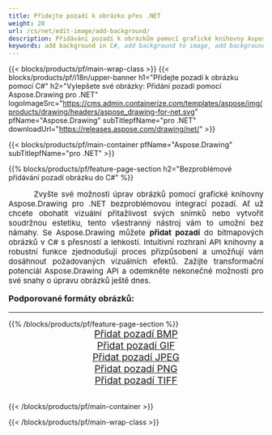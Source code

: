 ```yaml
---
title: Přidejte pozadí k obrázku přes .NET
weight: 20
url: /cs/net/edit-image/add-background/
description: Přidávání pozadí k obrázkům pomocí grafické knihovny Aspose.Drawing pro .NET (C#)
keywords: add background in C#, add background to image, add background to bitmap, graphic library pro .NET, edit images, edit background, drawing API
---
```


{{< blocks/products/pf/main-wrap-class >}}
{{< blocks/products/pf/i18n/upper-banner h1="Přidejte pozadí k obrázku pomocí C#" h2="Vylepšete své obrázky: Přidání pozadí pomocí Aspose.Drawing pro .NET" logoImageSrc="https://cms.admin.containerize.com/templates/aspose/img/products/drawing/headers/aspose_drawing-for-net.svg" pfName="Aspose.Drawing" subTitlepfName="pro .NET" downloadUrl="https://releases.aspose.com/drawing/net/" >}}

{{< blocks/products/pf/main-container pfName="Aspose.Drawing" subTitlepfName="pro .NET" >}}

{{% blocks/products/pf/feature-page-section  h2="Bezproblémové přidávání pozadí obrázku do C#" %}}
<p align="justify" style="text-indent:50px;font-size:15px;">
Zvyšte své možnosti úprav obrázků pomocí grafické knihovny Aspose.Drawing pro .NET bezproblémovou integrací pozadí. Ať už chcete obohatit vizuální přitažlivost svých snímků nebo vytvořit soudržnou estetiku, tento všestranný nástroj vám to umožní bez námahy. Se Aspose.Drawing můžete <b>přidat pozadí</b> do bitmapových obrázků v C# s přesností a lehkostí. Intuitivní rozhraní API knihovny a robustní funkce zjednodušují proces přizpůsobení a umožňují vám dosáhnout požadovaných vizuálních efektů. Zažijte transformační potenciál Aspose.Drawing API a odemkněte nekonečné možnosti pro své snahy o úpravu obrázků ještě dnes.</p>

<h3 style="margin-top:16px;">
Podporované formáty obrázků:
</h3>

<hr/>
{{% /blocks/products/pf/feature-page-section %}}
<div class="container-fluid productfamilypage bg-gray">
    <div class="convertypes bg-gray agp-content section">
        <div class="container">
		    <div class="row other-converters" style="font-size: 19px;text-align:center;">
		        <div class='col-md-3 other-converter remove-lp remove-rp'><a href="bmp/" style="padding:15px;">Přidat pozadí BMP</a></div>
                <div class='col-md-3 other-converter remove-lp remove-rp'><a href="gif/" style="padding:15px;">Přidat pozadí GIF</a></div>
                <div class='col-md-3 other-converter remove-lp remove-rp'><a href="jpeg/" style="padding:15px;">Přidat pozadí JPEG</a></div>
                <div class='col-md-3 other-converter remove-lp remove-rp'><a href="png/" style="padding:15px;">Přidat pozadí PNG</a></div>
                <div class='col-md-3 other-converter remove-lp remove-rp'><a href="tiff/" style="padding:15px;">Přidat pozadí TIFF</a></div>
             </div>
        </div>
    </div>
</div>
<br/>

{{< /blocks/products/pf/main-container >}}

{{< /blocks/products/pf/main-wrap-class >}}

